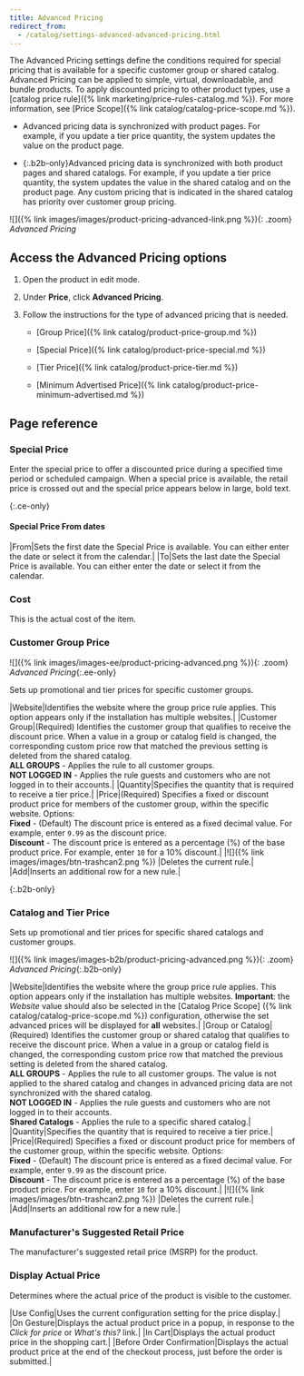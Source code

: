 ```yaml
---
title: Advanced Pricing
redirect_from:
  - /catalog/settings-advanced-advanced-pricing.html
---
```


The Advanced Pricing settings define the conditions required for special pricing that is available for a specific customer group or shared catalog. Advanced Pricing can be applied to simple, virtual, downloadable, and bundle products. To apply discounted pricing to other product types, use a [catalog price rule]({% link marketing/price-rules-catalog.md %}). For more information, see [Price Scope]({% link catalog/catalog-price-scope.md %}).

- Advanced pricing data is synchronized with product pages. For example, if you update a tier price quantity, the system updates the value on the product page.

- {:.b2b-only}Advanced pricing data is synchronized with both product pages and shared catalogs. For example, if you update a tier price quantity, the system updates the value in the shared catalog and on the product page. Any custom pricing that is indicated in the shared catalog has priority over customer group pricing.

![]({% link images/images/product-pricing-advanced-link.png %}){: .zoom}
_Advanced Pricing_

## Access the Advanced Pricing options

1. Open the product in edit mode.

1. Under **Price**, click **Advanced Pricing**.

1. Follow the instructions for the type of advanced pricing that is needed.

   - [Group Price]({% link catalog/product-price-group.md %})

   - [Special Price]({% link catalog/product-price-special.md %})

   - [Tier Price]({% link catalog/product-price-tier.md %})

   - [Minimum Advertised Price]({% link catalog/product-price-minimum-advertised.md %})

## Page reference

### Special Price

Enter the special price to offer a discounted price during a specified time period or scheduled campaign. When a special price is available, the retail price is crossed out and the special price appears below in large, bold text.

{:.ce-only}
#### Special Price From dates

|From|Sets the first date the Special Price is available. You can either enter the date or select it from the calendar.|
|To|Sets the last date the Special Price is available. You can either enter the date or select it from the calendar.

### Cost

This is the actual cost of the item.

### Customer Group Price

![]({% link images/images-ee/product-pricing-advanced.png %}){: .zoom}
_Advanced Pricing_{:.ee-only}

Sets up promotional and tier prices for specific customer groups.

|Website|Identifies the website where the group price rule applies. This option appears only if the installation has multiple websites.|
|Customer Group|(Required) Identifies the customer group that qualifies to receive the discount price. When a value in a group or catalog field is changed, the corresponding custom price row that matched the previous setting is deleted from the shared catalog. <br/>**ALL GROUPS** - Applies the rule to all customer groups. <br/>**NOT LOGGED IN** - Applies the rule guests and customers who are not logged in to their accounts.|
|Quantity|Specifies the quantity that is required to receive a tier price.|
|Price|(Required) Specifies a fixed or discount product price for members of the customer group, within the specific website. Options: <br/>**Fixed** - (Default) The discount price is entered as a fixed decimal value. For example, enter `9.99` as the discount price. <br/>**Discount** - The discount price is entered as a percentage (%) of the base product price. For example, enter `10` for a 10% discount.|
|![]({% link images/images/btn-trashcan2.png %}) |Deletes the current rule.|
|<span class="btn">Add</span>|Inserts an additional row for a new rule.|

{:.b2b-only}
### Catalog and Tier Price

Sets up promotional and tier prices for specific shared catalogs and customer groups.

![]({% link images/images-b2b/product-pricing-advanced.png %}){: .zoom}
_Advanced Pricing_{:.b2b-only}

|Website|Identifies the website where the group price rule applies. This option appears only if the installation has multiple websites.
**Important**: the _Website_ value should also be selected in the [Catalog Price Scope] ({% link catalog/catalog-price-scope.md %}) configuration, otherwise the set advanced prices will be displayed for **all** websites.|
|Group or Catalog|(Required) Identifies the customer group or shared catalog that qualifies to receive the discount price. When a value in a group or catalog field is changed, the corresponding custom price row that matched the previous setting is deleted from the shared catalog. <br/>**ALL GROUPS** - Applies the rule to all customer groups. The value is not applied to the shared catalog and changes in advanced pricing data are not synchronized with the shared catalog.<br/>**NOT LOGGED IN** - Applies the rule guests and customers who are not logged in to their accounts.<br/>**Shared Catalogs** - Applies the rule to a specific shared catalog.|
|Quantity|Specifies the quantity that is required to receive a tier price.|
|Price|(Required) Specifies a fixed or discount product price for members of the customer group, within the specific website. Options: <br/>**Fixed** - (Default) The discount price is entered as a fixed decimal value. For example, enter `9.99` as the discount price. <br/>**Discount** - The discount price is entered as a percentage (%) of the base product price. For example, enter `10` for a 10% discount.|
|![]({% link images/images/btn-trashcan2.png %}) |Deletes the current rule.|
|<span class="btn">Add</span>|Inserts an additional row for a new rule.|

### Manufacturer's Suggested Retail Price

The manufacturer's suggested retail price (MSRP) for the product.

### Display Actual Price

Determines where the actual price of the product is visible to the customer.

|Use Config|Uses the current configuration setting for the price display.|
|On Gesture|Displays the actual product price in a popup, in response to the _Click for price_ or _What's this?_ link.|
|In Cart|Displays the actual product price in the shopping cart.|
|Before Order Confirmation|Displays the actual product price at the end of the checkout process, just before the order is submitted.|
